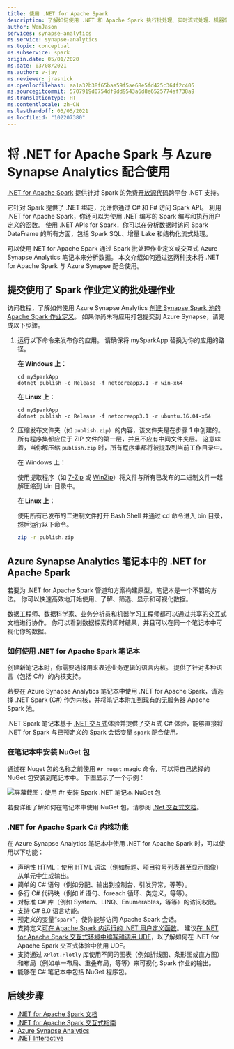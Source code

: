 ```yaml
---
title: 使用 .NET for Apache Spark
description: 了解如何使用 .NET 和 Apache Spark 执行批处理、实时流式处理、机器学习操作，以及在 Azure Synapse Analytics 笔记本中编写即席查询。
author: WenJason
services: synapse-analytics
ms.service: synapse-analytics
ms.topic: conceptual
ms.subservice: spark
origin.date: 05/01/2020
ms.date: 03/08/2021
ms.author: v-jay
ms.reviewer: jrasnick
ms.openlocfilehash: aa1a32b38f65baa59f5ae68e5fd425c364f2c405
ms.sourcegitcommit: 5707919d0754df9dd9543a6d8e6525774af738a9
ms.translationtype: HT
ms.contentlocale: zh-CN
ms.lasthandoff: 03/05/2021
ms.locfileid: "102207380"
---
```

# <a name="use-net-for-apache-spark-with-azure-synapse-analytics"></a>将 .NET for Apache Spark 与 Azure Synapse Analytics 配合使用

[.NET for Apache Spark](https://dot.net/spark) 提供针对 Spark 的免费[开放源代码](https://github.com/dotnet/spark)跨平台 .NET 支持。 

它针对 Spark 提供了 .NET 绑定，允许你通过 C# 和 F# 访问 Spark API。 利用 .NET for Apache Spark，你还可以为使用 .NET 编写的 Spark 编写和执行用户定义的函数。 使用 .NET APIs for Spark，你可以在分析数据时访问 Spark DataFrame 的所有方面，包括 Spark SQL、增量 Lake 和结构化流式处理。

可以使用 NET for Apache Spark 通过 Spark 批处理作业定义或交互式 Azure Synapse Analytics 笔记本来分析数据。 本文介绍如何通过这两种技术将 .NET for Apache Spark 与 Azure Synapse 配合使用。

## <a name="submit-batch-jobs-using-the-spark-job-definition"></a>提交使用了 Spark 作业定义的批处理作业

访问教程，了解如何使用 Azure Synapse Analytics [创建 Synapse Spark 池的 Apache Spark 作业定义](apache-spark-job-definitions.md)。 如果你尚未将应用打包提交到 Azure Synapse，请完成以下步骤。

1. 运行以下命令来发布你的应用。 请确保将 mySparkApp 替换为你的应用的路径。

   **在 Windows 上：**

   ```dotnetcli
   cd mySparkApp
   dotnet publish -c Release -f netcoreapp3.1 -r win-x64
   ```
   
   **在 Linux 上：**

   ```dotnetcli
   cd mySparkApp
   dotnet publish -c Release -f netcoreapp3.1 -r ubuntu.16.04-x64
   ```

2. 压缩发布文件夹（如 `publish.zip`）的内容，该文件夹是在步骤 1 中创建的。 所有程序集都应位于 ZIP 文件的第一层，并且不应有中间文件夹层。 这意味着，当你解压缩 `publish.zip` 时，所有程序集都将被提取到当前工作目录中。

    在 Windows 上：

    使用提取程序（如 [7-Zip](https://www.7-zip.org/) 或 [WinZip](https://www.winzip.com/)）将文件与所有已发布的二进制文件一起解压缩到 bin 目录中。

    **在 Linux 上：**

    使用所有已发布的二进制文件打开 Bash Shell 并通过 cd 命令进入 bin 目录，然后运行以下命令。

    ```bash
    zip -r publish.zip
    ```

## <a name="net-for-apache-spark-in-azure-synapse-analytics-notebooks"></a>Azure Synapse Analytics 笔记本中的 .NET for Apache Spark 

若要为 .NET for Apache Spark 管道和方案构建原型，笔记本是一个不错的方法。 你可以快速高效地开始使用、了解、筛选、显示和可视化数据。 

数据工程师、数据科学家、业务分析员和机器学习工程师都可以通过共享的交互式文档进行协作。 你可以看到数据探索的即时结果，并且可以在同一个笔记本中可视化你的数据。

### <a name="how-to-use-net-for-apache-spark-notebooks"></a>如何使用 .NET for Apache Spark 笔记本

创建新笔记本时，你需要选择用来表述业务逻辑的语言内核。 提供了针对多种语言（包括 C#）的内核支持。

若要在 Azure Synapse Analytics 笔记本中使用 .NET for Apache Spark，请选择 .NET Spark (C#) 作为内核，并将笔记本附加到现有的无服务器 Apache Spark 池。

.NET Spark 笔记本基于 [.NET 交互式](https://github.com/dotnet/interactive)体验并提供了交互式 C# 体验，能够直接将 .NET for Spark 与已预定义的 Spark 会话变量 `spark` 配合使用。

### <a name="install-nuget-packages-in-notebooks"></a>在笔记本中安装 NuGet 包

通过在 Nuget 包的名称之前使用 `#r nuget` magic 命令，可以将自己选择的 NuGet 包安装到笔记本中。 下图显示了一个示例：

![屏幕截图：使用 #r 安装 Spark .NET 笔记本 NuGet 包](./media/apache-spark-development-using-notebooks/synapse-spark-dotnet-notebook-nuget.png)

若要详细了解如何在笔记本中使用 NuGet 包，请参阅 [.Net 交互式文档](https://github.com/dotnet/interactive/blob/main/docs/nuget-overview.md)。

### <a name="net-for-apache-spark-c-kernel-features"></a>.NET for Apache Spark C# 内核功能

在 Azure Synapse Analytics 笔记本中使用 .NET for Apache Spark 时，可以使用以下功能：

* 声明性 HTML：使用 HTML 语法（例如标题、项目符号列表甚至显示图像）从单元中生成输出。
* 简单的 C# 语句（例如分配、输出到控制台、引发异常，等等）。
* 多行 C# 代码块（例如 if 语句、foreach 循环、类定义，等等）。
* 对标准 C# 库（例如 System、LINQ、Enumerables，等等）的访问权限。
* 支持 C# 8.0 语言功能。
* 预定义的变量“`spark`”，使你能够访问 Apache Spark 会话。
* 支持定义[可在 Apache Spark 内运行的 .NET 用户定义函数](https://docs.microsoft.com/dotnet/spark/how-to-guides/udf-guide)。 建议[在 .NET for Apache Spark 交互式环境中编写和调用 UDF](https://docs.microsoft.com/dotnet/spark/how-to-guides/dotnet-interactive-udf-issue)，以了解如何在 .NET for Apache Spark 交互式体验中使用 UDF。
* 支持通过 `XPlot.Plotly` 库使用不同的图表（例如折线图、条形图或直方图）和布局（例如单一布局、重叠布局，等等）来可视化 Spark 作业的输出。
* 能够在 C# 笔记本中包括 NuGet 程序包。

## <a name="next-steps"></a>后续步骤

* [.NET for Apache Spark 文档](https://docs.microsoft.com/dotnet/spark/)
* [.NET for Apache Spark 交互式指南](https://docs.microsoft.com/dotnet/spark/how-to-guides/dotnet-interactive-udf-issue)
* [Azure Synapse Analytics](/synapse-analytics/)
* [.NET Interactive](https://devblogs.microsoft.com/dotnet/creating-interactive-net-documentation/)
